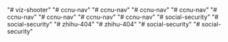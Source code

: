"# viz-shooter" 
"# ccnu-nav" 
"# ccnu-nav" 
"# ccnu-nav" 
"# ccnu-nav" 
"# ccnu-nav" 
"# ccnu-nav" 
"# ccnu-nav" 
"# ccnu-nav" 
"# social-security" 
"# social-security" 
"# zhihu-404" 
"# zhihu-404" 
"# social-security" 
"# social-security" 
